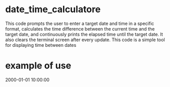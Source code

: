 # date_time_calculatore
This code prompts the user to enter a target date and time in a specific format, calculates the time difference between the current time and the target date, and continuously prints the elapsed time until the target date. It also clears the terminal screen after every update.  This code is a simple tool for displaying time between dates

# example of use
2000-01-01 10:00:00
